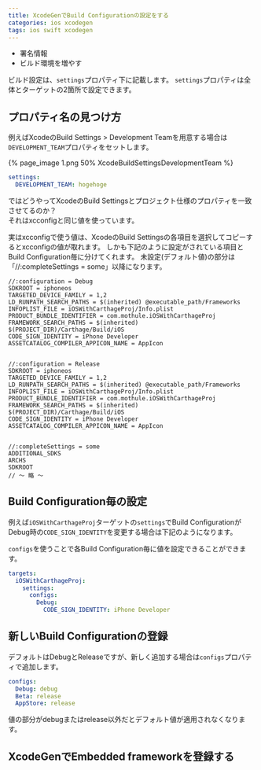 ```yaml
---
title: XcodeGenでBuild Configurationの設定をする
categories: ios xcodegen
tags: ios swift xcodegen
---
```


- 署名情報
- ビルド環境を増やす

ビルド設定は、`settings`プロパティ下に記載します。
`settings`プロパティは全体とターゲットの2箇所で設定できます。

## プロパティ名の見つけ方
例えばXcodeのBuild Settings > Development Teamを用意する場合は`DEVELOPMENT_TEAM`プロパティをセットします。

{% page_image 1.png 50% XcodeBuildSettingsDevelopmentTeam %}

```yml
settings:
  DEVELOPMENT_TEAM: hogehoge    
```

ではどうやってXcodeのBuild Settingsとプロジェクト仕様のプロパティを一致させてるのか？  
それはxcconfigと同じ値を使っています。

実はxcconfigで使う値は、XcodeのBuild Settingsの各項目を選択してコピーするとxcconfigの値が取れます。
しかも下記のように設定がされている項目とBuild Configuration毎に分けてくれます。
未設定(デフォルト値)の部分は「//:completeSettings = some」以降になります。

```
//:configuration = Debug
SDKROOT = iphoneos
TARGETED_DEVICE_FAMILY = 1,2
LD_RUNPATH_SEARCH_PATHS = $(inherited) @executable_path/Frameworks
INFOPLIST_FILE = iOSWithCarthageProj/Info.plist
PRODUCT_BUNDLE_IDENTIFIER = com.mothule.iOSWithCarthageProj
FRAMEWORK_SEARCH_PATHS = $(inherited) $(PROJECT_DIR)/Carthage/Build/iOS
CODE_SIGN_IDENTITY = iPhone Developer
ASSETCATALOG_COMPILER_APPICON_NAME = AppIcon


//:configuration = Release
SDKROOT = iphoneos
TARGETED_DEVICE_FAMILY = 1,2
LD_RUNPATH_SEARCH_PATHS = $(inherited) @executable_path/Frameworks
INFOPLIST_FILE = iOSWithCarthageProj/Info.plist
PRODUCT_BUNDLE_IDENTIFIER = com.mothule.iOSWithCarthageProj
FRAMEWORK_SEARCH_PATHS = $(inherited) $(PROJECT_DIR)/Carthage/Build/iOS
CODE_SIGN_IDENTITY = iPhone Developer
ASSETCATALOG_COMPILER_APPICON_NAME = AppIcon


//:completeSettings = some
ADDITIONAL_SDKS
ARCHS
SDKROOT
// 〜 略 〜
```

## Build Configuration毎の設定

例えば`iOSWithCarthageProj`ターゲットの`settings`でBuild ConfigurationがDebug時の`CODE_SIGN_IDENTITY`を変更する場合は下記のようになります。

`configs`を使うことで各Build Configuration毎に値を設定できることができます。

```yml
targets:
  iOSWithCarthageProj:
    settings:
      configs:
        Debug:
          CODE_SIGN_IDENTITY: iPhone Developer
```


## 新しいBuild Configurationの登録

デフォルトはDebugとReleaseですが、新しく追加する場合は`configs`プロパティで追加します。

```yml
configs:
  Debug: debug
  Beta: release
  AppStore: release
```

値の部分がdebugまたはrelease以外だとデフォルト値が適用されなくなります。

## XcodeGenでEmbedded frameworkを登録する
